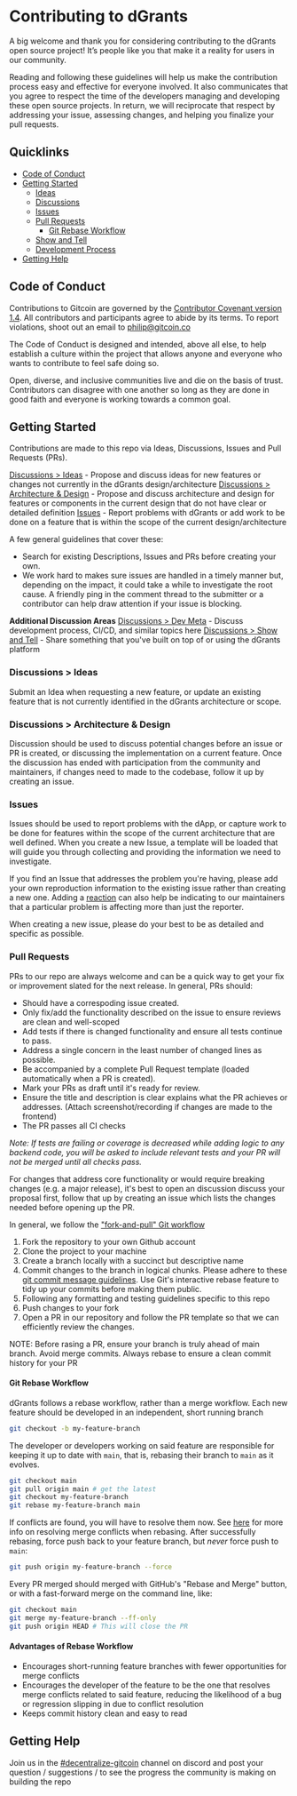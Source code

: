 # Contributing to dGrants

A big welcome and thank you for considering contributing to the dGrants open source project! It’s people like you that make it a reality for users in our community.

Reading and following these guidelines will help us make the contribution process easy and effective for everyone involved. It also communicates that you agree to respect the time of the developers managing and developing these open source projects. In return, we will reciprocate that respect by addressing your issue, assessing changes, and helping you finalize your pull requests.

## Quicklinks

* [Code of Conduct](#code-of-conduct)
* [Getting Started](#getting-started)
    * [Ideas](#ideas)
    * [Discussions](#discussions)
    * [Issues](#issues)
    * [Pull Requests](#pull-requests)
      * [Git Rebase Workflow](#git-rebase-workflow)
    * [Show and Tell](#show-and-tell)
    * [Development Process](#development-process)
* [Getting Help](#getting-help)

## Code of Conduct

Contributions to Gitcoin are governed by the [Contributor Covenant version 1.4](https://www.contributor-covenant.org/version/1/4/code-of-conduct.html).
All contributors and participants agree to abide by its terms. To report
violations, shoot out an email to philip@gitcoin.co

The Code of Conduct is designed and intended, above all else, to help establish
a culture within the project that allows anyone and everyone who wants to
contribute to feel safe doing so.

Open, diverse, and inclusive communities live and die on the basis of trust.
Contributors can disagree with one another so long as they are done in good
faith and everyone is working towards a common goal.

## Getting Started

Contributions are made to this repo via Ideas, Discussions, Issues and Pull Requests (PRs).

[Discussions > Ideas](https://github.com/dcgtc/dgrants/discussions/categories/ideas) - Propose and discuss ideas for new features or changes not currently in the dGrants design/architecture
[Discussions > Architecture & Design](https://github.com/dcgtc/dgrants/discussions/categories/architecture-design) - Propose and discuss architecture and design for features or components in the current design that do not have clear or detailed definition
[Issues](https://github.com/dcgtc/dgrants/issues) - Report problems with dGrants or add work to be done on a feature that is within the scope of the current design/architecture


A few general guidelines that cover these:
- Search for existing Descriptions, Issues and PRs before creating your own.
- We work hard to makes sure issues are handled in a timely manner but, depending on the impact, it could take a while to investigate the root cause. A friendly ping in the comment thread to the submitter or a contributor can help draw attention if your issue is blocking.

**Additional Discussion Areas**
[Discussions > Dev Meta](https://github.com/dcgtc/dgrants/discussions/categories/dev-meta) - Discuss development process, CI/CD, and similar topics here
[Discussions > Show and Tell](https://github.com/dcgtc/dgrants/discussions/categories/show-and-tell) - Share something that you've built on top of or using the dGrants platform

### Discussions > Ideas
Submit an Idea when requesting a new feature, or update an existing feature that is not currently identified in the dGrants architecture or scope.

### Discussions > Architecture & Design
Discussion should be used to discuss potential changes before an issue or PR is created, or discussing the implementation on a current feature. Once the discussion has ended with participation from the community and maintainers, if changes need to made to the codebase, follow it up by creating an issue.

### Issues
Issues should be used to report problems with the dApp, or capture work to be done for features within the scope of the current architecture that are well defined. When you create a new Issue, a template will be loaded that will guide you through collecting and providing the information we need to investigate.

If you find an Issue that addresses the problem you're having, please add your own reproduction information to the existing issue rather than creating a new one. Adding a [reaction](https://github.blog/2016-03-10-add-reactions-to-pull-requests-issues-and-comments/) can also help be indicating to our maintainers that a particular problem is affecting more than just the reporter.

When creating a new issue, please do your best to be as detailed and specific as possible.

### Pull Requests

PRs to our repo are always welcome and can be a quick way to get your fix or improvement slated for the next release. In general, PRs should:

- Should have a correspoding issue created.
- Only fix/add the functionality described on the issue to ensure reviews are clean and well-scoped
- Add tests if there is changed functionality and ensure all tests continue to pass.
- Address a single concern in the least number of changed lines as possible.
- Be accompanied by a complete Pull Request template (loaded automatically when a PR is created).
- Mark your PRs as draft until it's ready for review.
- Ensure the title and description is clear explains what the PR achieves or addresses. (Attach screenshot/recording if changes are made to the frontend)
- The PR passes all CI checks

_Note: If tests are failing or coverage is decreased while adding logic to any backend code, you will be asked to include relevant tests and your PR will not be merged until all checks pass._


For changes that address core functionality or would require breaking changes (e.g. a major release), it's best to open an discussion discuss your proposal first, follow that up by creating an issue which lists the changes needed before opening up the PR.

In general, we follow the ["fork-and-pull" Git workflow](https://github.com/susam/gitpr)

1. Fork the repository to your own Github account
2. Clone the project to your machine
3. Create a branch locally with a succinct but descriptive name
4. Commit changes to the branch in logical chunks. Please adhere to these [git commit message guidelines](https://tbaggery.com/2008/04/19/a-note-about-git-commit-messages.html). Use Git's interactive rebase feature to tidy up your commits before making them public.
5. Following any formatting and testing guidelines specific to this repo
6. Push changes to your fork
7. Open a PR in our repository and follow the PR template so that we can efficiently review the changes.

NOTE: Before rasing a PR, ensure your branch is truly ahead of main branch. Avoid merge commits. Always rebase to ensure a clean commit history for your PR

#### Git Rebase Workflow

dGrants follows a rebase workflow, rather than a merge workflow. Each new feature should be developed in an independent, short running branch

```bash
git checkout -b my-feature-branch
```

The developer or developers working on said feature are responsible for keeping it up to date with `main`, that is, rebasing their branch to `main` as it evolves.

```bash
git checkout main
git pull origin main # get the latest
git checkout my-feature-branch
git rebase my-feature-branch main
```

If conflicts are found, you will have to resolve them now. See [here](https://docs.github.com/en/get-started/using-git/resolving-merge-conflicts-after-a-git-rebase) for more info on resolving merge conflicts when rebasing. After successfully rebasing, force push back to your feature branch, but *never* force push to `main`:

```bash
git push origin my-feature-branch --force
```

Every PR merged should merged with GitHub's "Rebase and Merge" button, or with a fast-forward merge on the command line, like:

```bash
git checkout main
git merge my-feature-branch --ff-only
git push origin HEAD # This will close the PR
```

#### Advantages of Rebase Workflow

* Encourages short-running feature branches with fewer opportunities for merge conflicts
* Encourages the developer of the feature to be the one that resolves merge conflicts related to said feature, reducing the likelihood of a bug or regression slipping in due to conflict resolution
* Keeps commit history clean and easy to read


## Getting Help

Join us in the [#decentralize-gitcoin](https://discord.gg/PtBTBM6D) channel on discord and post your question / suggestions / to see the progress the community is making on building the repo
